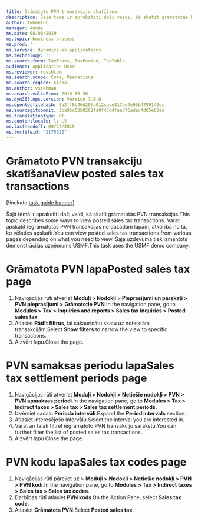 ```yaml
---
title: Grāmatoto PVN transakciju skatīšana
description: Šajā tēmā ir aprakstīti daži veidi, kā skatīt grāmatotās PVN transakcijas.
author: twheeloc
manager: AnnBe
ms.date: 08/08/2019
ms.topic: business-process
ms.prod: ''
ms.service: dynamics-ax-applications
ms.technology: ''
ms.search.form: TaxTrans, TaxPeriod, TaxTable
audience: Application User
ms.reviewer: roschlom
ms.search.scope: Core, Operations
ms.search.region: Global
ms.author: vstehman
ms.search.validFrom: 2016-06-30
ms.dyn365.ops.version: Version 7.0.0
ms.openlocfilehash: 5a2ff8b46d20fa012cbce817ae4e95b4799149ec
ms.sourcegitcommit: 3ba95d50b8262fa0f43d4faad76adac4d05eb3ea
ms.translationtype: HT
ms.contentlocale: lv-LV
ms.lasthandoff: 09/27/2019
ms.locfileid: "2175522"
---
```

# <a name="view-posted-sales-tax-transactions"></a><span data-ttu-id="1f9df-103">Grāmatoto PVN transakciju skatīšana</span><span class="sxs-lookup"><span data-stu-id="1f9df-103">View posted sales tax transactions</span></span>

[!include [task guide banner](../../includes/task-guide-banner.md)]

<span data-ttu-id="1f9df-104">Šajā tēmā ir aprakstīti daži veidi, kā skatīt grāmatotās PVN transakcijas.</span><span class="sxs-lookup"><span data-stu-id="1f9df-104">This topic describes some ways to view posted sales tax transactions.</span></span> <span data-ttu-id="1f9df-105">Varat apskatīt iegrāmatotās PVN transakcijas no dažādām lapām, atkarībā no tā, ko vēlaties apskatīt.</span><span class="sxs-lookup"><span data-stu-id="1f9df-105">You can view posted sales tax transactions from various pages depending on what you need to view.</span></span> <span data-ttu-id="1f9df-106">Šajā uzdevumā tiek izmantots demonstrācijas uzņēmums USMF.</span><span class="sxs-lookup"><span data-stu-id="1f9df-106">This task uses the USMF demo company.</span></span>

# <a name="posted-sales-tax-page"></a><span data-ttu-id="1f9df-107">Grāmatota PVN lapa</span><span class="sxs-lookup"><span data-stu-id="1f9df-107">Posted sales tax page</span></span>

1. <span data-ttu-id="1f9df-108">Navigācijas rūtī atveriet **Moduļi > Nodokļi > Pieprasījumi un pārskati > PVN pieprasījumi > Grāmatotie PVN**.</span><span class="sxs-lookup"><span data-stu-id="1f9df-108">In the navigation pane, go to **Modules > Tax > Inquiries and reports > Sales tax inquiries > Posted sales tax**.</span></span>
2. <span data-ttu-id="1f9df-109">Atlasiet **Rādīt filtrus**, lai sašaurinātu skatu uz noteiktām transakcijām.</span><span class="sxs-lookup"><span data-stu-id="1f9df-109">Select **Show filters** to narrow the view to specific transactions.</span></span>
3. <span data-ttu-id="1f9df-110">Aizvērt lapu.</span><span class="sxs-lookup"><span data-stu-id="1f9df-110">Close the page.</span></span>

# <a name="sales-tax-settlement-periods-page"></a><span data-ttu-id="1f9df-111">PVN samaksas periodu lapa</span><span class="sxs-lookup"><span data-stu-id="1f9df-111">Sales tax settlement periods page</span></span>

1. <span data-ttu-id="1f9df-112">Navigācijas rūtī atveriet **Moduļi > Nodokļi > Netiešie nodokļi > PVN > PVN apmaksas periodi**.</span><span class="sxs-lookup"><span data-stu-id="1f9df-112">In the navigation pane, go to **Modules > Tax > Indirect taxes > Sales tax > Sales tax settlement periods**.</span></span>
2. <span data-ttu-id="1f9df-113">Izvērsiet sadaļu **Perioda intervāli**.</span><span class="sxs-lookup"><span data-stu-id="1f9df-113">Expand the **Period intervals** section.</span></span>
3. <span data-ttu-id="1f9df-114">Atlasiet interesējošo intervālu.</span><span class="sxs-lookup"><span data-stu-id="1f9df-114">Select the interval you are interested in.</span></span>
4. <span data-ttu-id="1f9df-115">Varat arī tālāk filtrēt iegrāmatoto PVN transakciju sarakstu.</span><span class="sxs-lookup"><span data-stu-id="1f9df-115">You can further filter the list of posted sales tax transactions.</span></span>
5. <span data-ttu-id="1f9df-116">Aizvērt lapu.</span><span class="sxs-lookup"><span data-stu-id="1f9df-116">Close the page.</span></span>

# <a name="sales-tax-codes-page"></a><span data-ttu-id="1f9df-117">PVN kodu lapa</span><span class="sxs-lookup"><span data-stu-id="1f9df-117">Sales tax codes page</span></span>

1. <span data-ttu-id="1f9df-118">Navigācijas rūtī pārejiet uz > **Moduļi > Nodokļi > Netiešie nodokļi > PVN > PVN kodi**.</span><span class="sxs-lookup"><span data-stu-id="1f9df-118">In the navigation pane, go to **Modules > Tax > Indirect taxes > Sales tax > Sales tax codes**.</span></span>
2. <span data-ttu-id="1f9df-119">Darbības rūtī atlasiet **PVN kods**.</span><span class="sxs-lookup"><span data-stu-id="1f9df-119">On the Action Pane, select **Sales tax code**.</span></span>
3. <span data-ttu-id="1f9df-120">Atlasiet **Grāmatots PVN**.</span><span class="sxs-lookup"><span data-stu-id="1f9df-120">Select **Posted sales tax**.</span></span>

